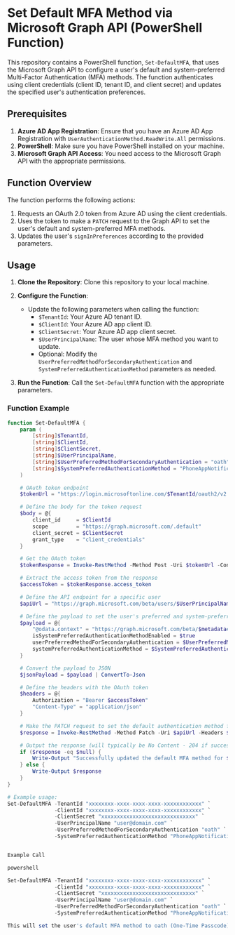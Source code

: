 # Set Default MFA Method via Microsoft Graph API (PowerShell Function)

This repository contains a PowerShell function, `Set-DefaultMFA`, that uses the Microsoft Graph API to configure a user's default and system-preferred Multi-Factor Authentication (MFA) methods. The function authenticates using client credentials (client ID, tenant ID, and client secret) and updates the specified user's authentication preferences.

## Prerequisites

1. **Azure AD App Registration**: Ensure that you have an Azure AD App Registration with `UserAuthenticationMethod.ReadWrite.All` permissions.
2. **PowerShell**: Make sure you have PowerShell installed on your machine.
3. **Microsoft Graph API Access**: You need access to the Microsoft Graph API with the appropriate permissions.

## Function Overview

The function performs the following actions:
1. Requests an OAuth 2.0 token from Azure AD using the client credentials.
2. Uses the token to make a `PATCH` request to the Graph API to set the user's default and system-preferred MFA methods.
3. Updates the user's `signInPreferences` according to the provided parameters.

## Usage

1. **Clone the Repository**: Clone this repository to your local machine.
2. **Configure the Function**:
   - Update the following parameters when calling the function:
     - `$TenantId`: Your Azure AD tenant ID.
     - `$ClientId`: Your Azure AD app client ID.
     - `$ClientSecret`: Your Azure AD app client secret.
     - `$UserPrincipalName`: The user whose MFA method you want to update.
     - Optional: Modify the `UserPreferredMethodForSecondaryAuthentication` and `SystemPreferredAuthenticationMethod` parameters as needed.

3. **Run the Function**: Call the `Set-DefaultMFA` function with the appropriate parameters.

### Function Example

```powershell
function Set-DefaultMFA {
    param (
        [string]$TenantId,
        [string]$ClientId,
        [string]$ClientSecret,
        [string]$UserPrincipalName,
        [string]$UserPreferredMethodForSecondaryAuthentication = "oath", # Default method is "oath"
        [string]$SystemPreferredAuthenticationMethod = "PhoneAppNotification" # Default system preferred is "PhoneAppNotification"
    )

    # OAuth token endpoint
    $tokenUrl = "https://login.microsoftonline.com/$TenantId/oauth2/v2.0/token"

    # Define the body for the token request
    $body = @{
        client_id     = $ClientId
        scope         = "https://graph.microsoft.com/.default"
        client_secret = $ClientSecret
        grant_type    = "client_credentials"
    }

    # Get the OAuth token
    $tokenResponse = Invoke-RestMethod -Method Post -Uri $tokenUrl -ContentType "application/x-www-form-urlencoded" -Body $body

    # Extract the access token from the response
    $accessToken = $tokenResponse.access_token

    # Define the API endpoint for a specific user
    $apiUrl = "https://graph.microsoft.com/beta/users/$UserPrincipalName/authentication/signInPreferences"

    # Define the payload to set the user's preferred and system-preferred MFA methods
    $payload = @{
        "@odata.context" = "https://graph.microsoft.com/beta/$metadata#users('$UserPrincipalName')/authentication/signInPreferences"
        isSystemPreferredAuthenticationMethodEnabled = $true
        userPreferredMethodForSecondaryAuthentication = $UserPreferredMethodForSecondaryAuthentication
        systemPreferredAuthenticationMethod = $SystemPreferredAuthenticationMethod
    }

    # Convert the payload to JSON
    $jsonPayload = $payload | ConvertTo-Json

    # Define the headers with the OAuth token
    $headers = @{
        Authorization = "Bearer $accessToken"
        "Content-Type" = "application/json"
    }

    # Make the PATCH request to set the default authentication method for the user
    $response = Invoke-RestMethod -Method Patch -Uri $apiUrl -Headers $headers -Body $jsonPayload

    # Output the response (will typically be No Content - 204 if successful)
    if ($response -eq $null) {
        Write-Output "Successfully updated the default MFA method for $UserPrincipalName."
    } else {
        Write-Output $response
    }
}

# Example usage:
Set-DefaultMFA -TenantId "xxxxxxxx-xxxx-xxxx-xxxx-xxxxxxxxxxxx" `
               -ClientId "xxxxxxxx-xxxx-xxxx-xxxx-xxxxxxxxxxxx" `
               -ClientSecret "xxxxxxxxxxxxxxxxxxxxxxxxxxxxxx" `
               -UserPrincipalName "user@domain.com" `
               -UserPreferredMethodForSecondaryAuthentication "oath" `
               -SystemPreferredAuthenticationMethod "PhoneAppNotification"


Example Call

powershell

Set-DefaultMFA -TenantId "xxxxxxxx-xxxx-xxxx-xxxx-xxxxxxxxxxxx" `
               -ClientId "xxxxxxxx-xxxx-xxxx-xxxx-xxxxxxxxxxxx" `
               -ClientSecret "xxxxxxxxxxxxxxxxxxxxxxxxxxxxxx" `
               -UserPrincipalName "user@domain.com" `
               -UserPreferredMethodForSecondaryAuthentication "oath" `
               -SystemPreferredAuthenticationMethod "PhoneAppNotification"

This will set the user's default MFA method to oath (One-Time Passcode) and the system-preferred method to PhoneAppNotification.

